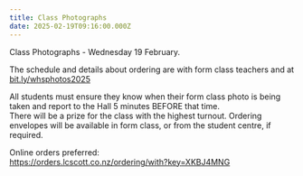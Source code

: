 ```yaml
---
title: Class Photographs
date: 2025-02-19T09:16:00.000Z
---
```

Class Photographs - Wednesday 19 February.  

The schedule and details about ordering are with form class teachers and at
[bit.ly/whsphotos2025 ](https://drive.google.com/file/d/1xXdCPEfZWDBegHsrPxKpBmt7Pm1-lkL3/view) 

All students must ensure they know when their form class photo is being taken and report to the Hall 5 minutes BEFORE that time.  
There will be a prize for the class with the highest turnout. 
Ordering envelopes will be available in form class, or from the student centre, if required.

Online orders preferred:  
[https://orders.lcscott.co.nz/ordering/with?key=XKBJ4MNG ](https://orders.lcscott.co.nz/ordering/identify)
